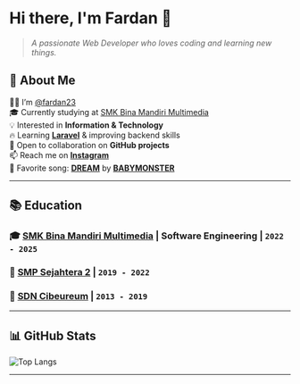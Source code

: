 # **Hi there, I'm Fardan** 👋  
> _A passionate Web Developer who loves coding and learning new things._  

## **📌 About Me**  
👨‍💻 I’m [@fardan23](https://github.com/fardan23/)  
🎓 Currently studying at [SMK Bina Mandiri Multimedia](http://smkbm3.sch.id)  
💡 Interested in **Information & Technology**  
🔥 Learning **[Laravel](https://laravel.com/)** & improving backend skills  
🤝 Open to collaboration on **GitHub projects**  
📫 Reach me on **[Instagram](https://www.instagram.com/muhamadfardan11/)**  
🎵 Favorite song: **[DREAM](https://open.spotify.com/intl-id/track/580sy6eZ6j0LrjvayPKD0k)** by **[BABYMONSTER](https://www.youtube.com/channel/UCqwUnggBBct-AY2lAdI88jQ)**  

---

## **📚 Education**  
### 🎓 [SMK Bina Mandiri Multimedia](http://smkbm3.sch.id) | **Software Engineering** | `2022 - 2025`  
### 🏫 [SMP Sejahtera 2](https://sekolah.data.kemdikbud.go.id/index.php/chome/profil/50307b14-2cf5-e011-a55a-dd9b94355c60) | `2019 - 2022`  
### 🏫 [SDN Cibeureum](https://www.sdncibeureumcileungsi.sch.id/) | `2013 - 2019`  

---

## **📊 GitHub Stats**  
![Top Langs](https://github-readme-stats.vercel.app/api/top-langs/?username=fardan23&layout=compact&langs_count=6&theme=tokyonight)  

---
